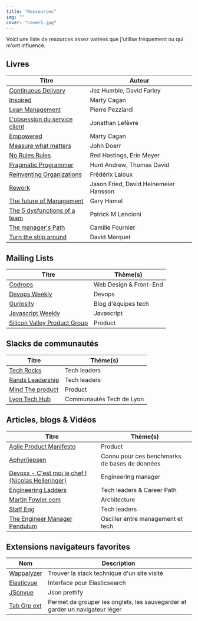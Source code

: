 ```yaml
---
title: "Ressources"
img: ""
cover: "cover1.jpg"
---
```


Voici une liste de resources assez variées que j'utilise fréquement ou qui m'ont influencé.

## Livres

| Titre                                                                                                                 | Auteur                                |
|-----------------------------------------------------------------------------------------------------------------------|---------------------------------------|
| [Continuous Delivery](https://www.amazon.fr/Continuous-Delivery-Reliable-Deployment-Automation/dp/0321601912)         | Jez Humble, David Farley              |
| [Inspired](https://www.amazon.fr/Inspired-Create-Tech-Products-Customers/dp/1119387507)                               | Marty Cagan                           |
| [Lean Management](https://www.eyrolles.com/Entreprise/Livre/lean-management-9782212546385/)                           | Pierre Pezziardi                      |
| [L'obsession du service client](https://www.amazon.fr/Lobsession-service-client-start-up-lexp%C3%A9rience/dp/2100784927) | Jonathan Lefèvre               |
| [Empowered](https://www.amazon.fr/Empowered-Ordinary-People-Extraordinary-Products/dp/111969129X)                     | Marty Cagan                           |
| [Measure what matters](https://www.amazon.fr/Measure-What-Matters-Google-Foundation/dp/0525536221)                    | John Doerr                            |
| [No Rules Rules](https://www.amazon.fr/No-Rules-Netflix-Culture-Reinvention/dp/0753553635)                            | 	Red Hastings, Erin Meyer             |
| [Pragmatic Programmer](https://www.amazon.fr/Pragmatic-Programmer-Journeyman-Master-ebook/dp/B003GCTQAE)              | Hunt Andrew, Thomas David             | 
| [Reinventing Organizations](https://livre.fnac.com/a8843377/Frederic-Laloux-Reinventing-organizations)                | Frédérix Laloux                       |
| [Rework](https://www.amazon.fr/Rework-Jason-Fried/dp/0307463745)                                                      | Jason Fried, David Heinemeier Hansson |
| [The future of Management](https://www.amazon.fr/The-Future-of-Management-Business-Leadership/dp/0307463745)          | Gary Hamel                            |
| [The 5 dysfunctions of a team](https://www.amazon.fr/Five-Dysfunctions-Team-Leadership-Fable/dp/0787960756)           | Patrick M Lencioni                    |
| [The manager's Path](https://www.amazon.fr/The-Managers-Path-Business-Leadership/dp/0307463745)                       | Camille Fournier                      |
| [Turn the ship around](https://www.amazon.fr/Turn-Ship-Around-Building-Breaking/dp/0241250943)                        | David Marquet                         |

## Mailing Lists

| Titre                                                          | Thème(s)               |
|----------------------------------------------------------------|------------------------|
| [Codrops](https://tympanus.net/codrops/newsletter/)            | Web Design & Front-End |
| [Devops Weekly](https://www.devopsweekly.com/)                 | Devops                 |
| [Guriosity](https://guriosity.com/)                            | Blog d'équipes tech    |
| [Javascript Weekly](https://javascriptweekly.com/)           | Javascript             |
| [Silicon Valley Product Group](https://www.svpg.com/articles/) | Product                |

## Slacks de communautés

| Titre                                                                            | Thème(s)                 |
|----------------------------------------------------------------------------------|--------------------------|
| [Tech Rocks](https://www.tech.rocks/)                                            | Tech leaders             |
| [Rands Leadership](https://randsinrepose.com/welcome-to-rands-leadership-slack/) | Tech leaders             |
| [Mind The product](https://www.mindtheproduct.com/)                              | Product                  |
| [Lyon Tech Hub](https://www.lyontechhub.org/#!/a-propos)                                   | Communautés Tech de Lyon |


## Articles, blogs & Vidéos 


| Titre                                                                                             | Thème(s)                                      |
|---------------------------------------------------------------------------------------------------|-----------------------------------------------|
| [Agile Product Manifesto](https://d-pereira.com/the-agile-product-manifesto-is-born)  | Product                                       |
| [Aphyr/jepsen](https://aphyr.com/)                                                                | Connu pour ces benchmarks de bases de données |
| [Devoxx - C'est moi le chef ! (Nicolas Helleringer)](https://www.youtube.com/watch?v=vWARXoZrx10) | Engineering manager                           |
| [Engineering Ladders](http://www.engineeringladders.com/)                                         | Tech leaders & Career Path                    |
| [Martin Fowler.com](https://martinfowler.com/)                                                    | Architecture                                  |
| [Staff Eng](https://staffeng.com/)                                                                | Tech leaders                                  |
| [The Engineer Manager Pendulum](https://charity.wtf/2017/05/11/the-engineer-manager-pendulum/)    | Osciller entre management et tech             |


## Extensions navigateurs favorites

| Nom                                                                                                                  | Description                                                                  |
|----------------------------------------------------------------------------------------------------------------------|------------------------------------------------------------------------------|
| [Wappalyzer](https://chrome.google.com/webstore/detail/wappalyzer-technology-pro/gppongmhjkpfnbhagpmjfkannfbllamg)   | Trouver la stack technique d'un site visité                                  |
| [Elasticvue](https://chrome.google.com/webstore/detail/elasticvue/hkedbapjpblbodpgbajblpnlpenaebaa)                  | Interface pour Elasticsearch                                                 |
| [JSonvue](https://chrome.google.com/webstore/detail/jsonvue/chklaanhfefbnpoihckbnefhakgolnmc)                        | Json prettify                                                                |
| [Tab Grp ext](https://chrome.google.com/webstore/detail/tab-groups-extension/nplimhmoanghlebhdiboeellhgmgommi) | Permet de grouper les onglets, les sauvegarder et garder un navigateur léger |
